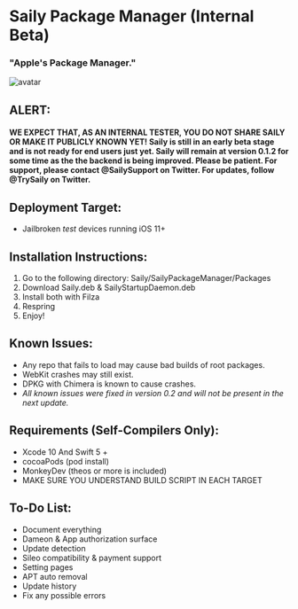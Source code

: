 # Saily Package Manager (Internal Beta)
### "Apple's Package Manager."  
![avatar](https://github.com/SailyTeam/Saily/raw/master/Artwork/LongBG.png)
## ALERT: 
#### WE EXPECT THAT, AS AN INTERNAL TESTER, YOU DO NOT SHARE SAILY OR MAKE IT PUBLICLY KNOWN YET! Saily is still in an early beta stage and is not ready for end users just yet. Saily will remain at version 0.1.2 for some time as the the backend is being improved. Please be patient. For support, please contact @SailySupport on Twitter. For updates, follow @TrySaily on Twitter.

## Deployment Target:  
  - Jailbroken *test* devices running iOS 11+
  
## Installation Instructions:
  1. Go to the following directory:
  Saily/SailyPackageManager/Packages
  2. Download Saily.deb & SailyStartupDaemon.deb
  3. Install both with Filza
  4. Respring
  5. Enjoy!

## Known Issues:
  - Any repo that fails to load may cause bad builds of root packages. 
  - WebKit crashes may still exist.
  - DPKG with Chimera is known to cause crashes.
  - *All known issues were fixed in version 0.2 and will not be present in the next update.*

## Requirements (Self-Compilers Only):
  - Xcode 10 And Swift 5 +
  - cocoaPods  (pod install)
  - MonkeyDev (theos or more is included)
  - MAKE SURE YOU UNDERSTAND BUILD SCRIPT IN EACH TARGET
  
## To-Do List:
  - Document everything
  - Dameon & App authorization surface
  - Update detection
  - Sileo compatibility & payment support
  - Setting pages
  - APT auto removal
  - Update history
  - Fix any possible errors
